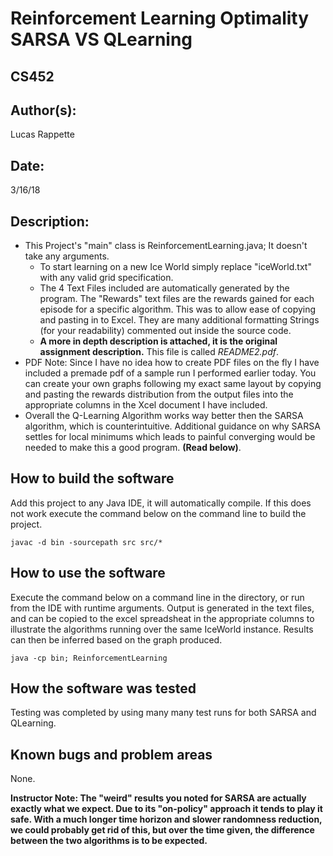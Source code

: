 #  Reinforcement Learning Optimality SARSA VS QLearning
## CS452

## Author(s):

Lucas Rappette

## Date:

3/16/18


## Description:

- This Project's "main" class is ReinforcementLearning.java; It doesn't take any arguments.
	- To start learning on a new Ice World simply replace "iceWorld.txt" with any valid grid specification.
	- The 4 Text Files included are automatically generated by the program. The "Rewards" text files are the rewards gained for each episode for a specific algorithm. This was to allow ease of copying and pasting in to Excel. They are many additional formatting Strings (for your readability) commented out inside the source code.
	- __A more in depth description is attached, it is the original assignment description.__ This file is called _README2.pdf_. 
- PDF Note: Since I have no idea how to create PDF files on the fly I have included a premade pdf of a sample run I performed earlier today.
You can create your own graphs following my exact same layout by copying and pasting the rewards distribution from the output files into the appropriate columns in the Xcel document I have included.
- Overall the Q-Learning Algorithm works way better then the SARSA algorithm, which is counterintuitive. Additional guidance on why SARSA settles for
local minimums which leads to painful converging would be needed to make this a good program. **(Read below)**.

## How to build the software

Add this project to any Java IDE, it will automatically compile.
If this does not work execute the command below on the command line to build the project.

```
javac -d bin -sourcepath src src/*
```


## How to use the software

Execute the command below on a command line in the directory, or run from the 
IDE with runtime arguments. Output is generated in the text files, and can be copied to the excel spreadsheat in the appropriate columns to illustrate
the algorithms running over the same IceWorld instance. Results can then be inferred based on the graph produced.

```
java -cp bin; ReinforcementLearning
```


## How the software was tested

Testing was completed by using many many test runs for both SARSA and QLearning.


## Known bugs and problem areas

None.

**Instructor Note: The "weird" results you noted for SARSA are actually exactly what we expect.  Due to its "on-policy" approach it tends to play it safe.  With a much longer time horizon and slower randomness reduction, we could probably get rid of this, but over the time given, the difference between the two algorithms is to be expected.**